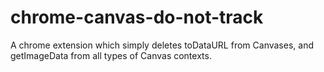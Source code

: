 chrome-canvas-do-not-track
==========================

A chrome extension which simply deletes toDataURL from Canvases, and getImageData from all types of Canvas contexts.
